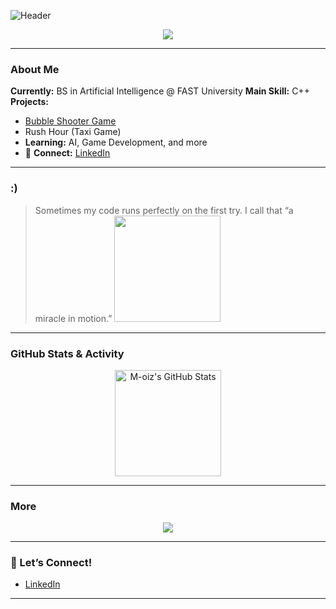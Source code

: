 ![Header](https://capsule-render.vercel.app/api?type=waving&color=gradient&height=200&section=header&text=Hi%20there,%20I'm%20Moiz!%20👋&fontSize=40)

<p align="center">
  <img src="https://readme-typing-svg.demolab.com?font=Fira+Code&size=26&pause=1000&color=09F400&center=true&vCenter=true&width=435&lines=BS+in+AI+student+at+FAST;C%2B%2B+Enthusiast;Aspiring+Game+Developer;Always+Learning+%E2%9C%85" />
</p>

---

###  About Me
 **Currently:** BS in Artificial Intelligence @ FAST University
 **Main Skill:** C++
 **Projects:**  
  - [Bubble Shooter Game](#)  
  - Rush Hour (Taxi Game) 
 - **Learning:** AI, Game Development, and more
- 🔗 **Connect:** [LinkedIn](https://www.linkedin.com/in/moiz-kh)

---

###  :)
> Sometimes my code runs perfectly on the first try. I call that “a miracle in motion.”
>  <img src="https://media.giphy.com/media/QNFhOolVeCzPQ2Mx85/giphy.gif" width="170" />

---

###  GitHub Stats & Activity
<p align="center">
  <img src="https://github-readme-stats.vercel.app/api?username=M-oiz&show_icons=true&theme=radical" alt="M-oiz's GitHub Stats" height="170"/>
  
</p>

---

### More
<p align="center">
  <img src="https://github-profile-summary-cards.vercel.app/api/cards/profile-details?username=M-oiz&theme=github_dark" />
</p>

---

### 🤝 Let’s Connect!
- [LinkedIn](https://www.linkedin.com/in/moiz-kh)

---

<!--
✨ Tip: Update your project links once Rush Hour is public!
-->
